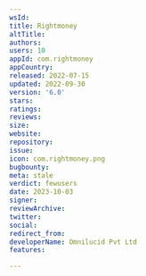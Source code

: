 ```yaml
---
wsId: 
title: Rightmoney
altTitle: 
authors: 
users: 10
appId: com.rightmoney
appCountry: 
released: 2022-07-15
updated: 2022-09-30
version: '6.0'
stars: 
ratings: 
reviews: 
size: 
website: 
repository: 
issue: 
icon: com.rightmoney.png
bugbounty: 
meta: stale
verdict: fewusers
date: 2023-10-03
signer: 
reviewArchive: 
twitter: 
social: 
redirect_from: 
developerName: Omnilucid Pvt Ltd
features: 

---
```



